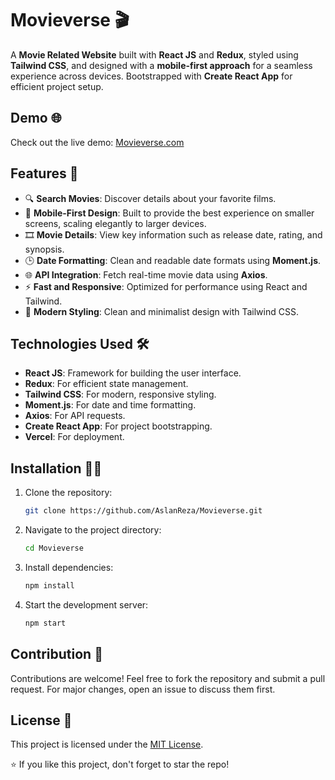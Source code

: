 # Movieverse 🎬

A **Movie Related Website** built with **React JS** and **Redux**, styled using **Tailwind CSS**, and designed with a **mobile-first approach** for a seamless experience across devices. Bootstrapped with **Create React App** for efficient project setup.

## Demo 🌐

Check out the live demo: [Movieverse.com](https://movieverse-website.vercel.app/)

## Features 🚀

- 🔍 **Search Movies**: Discover details about your favorite films.
- 📱 **Mobile-First Design**: Built to provide the best experience on smaller screens, scaling elegantly to larger devices.
- 🎞️ **Movie Details**: View key information such as release date, rating, and synopsis.
- 🕒 **Date Formatting**: Clean and readable date formats using **Moment.js**.
- 🌐 **API Integration**: Fetch real-time movie data using **Axios**.
- ⚡ **Fast and Responsive**: Optimized for performance using React and Tailwind.
- 🎨 **Modern Styling**: Clean and minimalist design with Tailwind CSS.

## Technologies Used 🛠️

- **React JS**: Framework for building the user interface.
- **Redux**: For efficient state management.
- **Tailwind CSS**: For modern, responsive styling.
- **Moment.js**: For date and time formatting.
- **Axios**: For API requests.
- **Create React App**: For project bootstrapping.
- **Vercel**: For deployment.

## Installation 🧑‍💻

1. Clone the repository:
   ```bash
   git clone https://github.com/AslanReza/Movieverse.git
   
2. Navigate to the project directory:
   ```bash
   cd Movieverse

3. Install dependencies:
   ```bash
   npm install

4. Start the development server:
   ```bash
   npm start

## Contribution 🤝

Contributions are welcome! Feel free to fork the repository and submit a pull request. For major changes, open an issue to discuss them first.

## License 📜

This project is licensed under the [MIT License](./LICENSE).

⭐ If you like this project, don't forget to star the repo!
   
